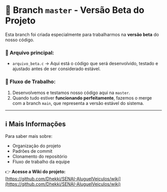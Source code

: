 # 🧪 Branch `master` - Versão Beta do Projeto

Esta branch foi criada especialmente para trabalharmos na **versão beta** do nosso código.

### 📄 Arquivo principal:
- `arquivo_beta.c` → Aqui está o código que será desenvolvido, testado e ajustado antes de ser considerado estável.

### 🚀 Fluxo de Trabalho:
1. Desenvolvemos e testamos nosso código aqui na `master`.
2. Quando tudo estiver **funcionando perfeitamente**, fazemos o merge com a branch `main`, que representa a versão estável do sistema.

---

## ℹ️ Mais Informações

Para saber mais sobre:
- Organização do projeto
- Padrões de commit
- Clonamento do repositório
- Fluxo de trabalho da equipe

👉 **Acesse a Wiki do projeto:**  
[https://github.com/Dhekki/SENAI-AluguelVeiculos/wiki](https://github.com/Dhekki/SENAI-AluguelVeiculos/wiki)
